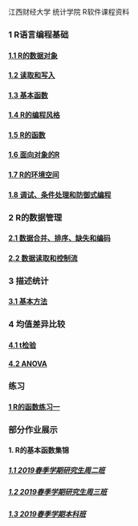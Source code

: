 江西财经大学 统计学院 R软件课程资料

### 1 R语言编程基础 

#### [1.1 R的数据对象](https://github.com/cacolola/Rlectures/blob/master/R_datastru_1.Rmd)
#### [1.2 读取和写入](https://github.com/cacolola/Rlectures/blob/master/R_datastru_2.Rmd)
#### [1.3 基本函数](https://github.com/cacolola/Rlectures/blob/master/R_basicfun.Rmd)
#### [1.4 R的编程风格](https://github.com/cacolola/Rlectures/blob/master/R_style.Rmd)
#### [1.5 R的函数](https://github.com/cacolola/Rlectures/blob/master/R_function.Rmd)
#### [1.6 面向对象的R](https://github.com/cacolola/Rlectures/blob/master/R_OO.Rmd)
#### [1.7 R的环境空间](https://github.com/cacolola/Rlectures/blob/master/R_env.Rmd)
#### [1.8 调试、条件处理和防御式编程]()

### 2 R的数据管理

#### [2.1 数据合并、排序、缺失和编码](https://github.com/cacolola/Rlectures/blob/master/R_datamana_1.Rmd)
#### [2.2 数据读取和控制流](https://github.com/cacolola/Rlectures/blob/master/R_datamana_2.Rmd)

### 3 描述统计
#### [3.1 基本方法](https://github.com/cacolola/Rlectures/blob/master/R_descri.Rmd)

### 4 均值差异比较
#### [4.1 t检验](https://github.com/cacolola/Rlectures/blob/master/R_meandiff_1.Rmd)
#### [4.2 ANOVA](https://github.com/cacolola/Rlectures/blob/master/R_meandiff_2.Rmd)


### 练习
#### [1 R的函数练习一](https://github.com/cacolola/Rlectures/blob/master/R_fun_exer.Rmd)

### 部分作业展示
#### 1. R的基本函数集锦
##### [1.1 2019春季学期研究生周二班](https://github.com/cacolola/Rlectures/blob/master/part_homework/R_basicfun_postg_1_19spr.Rmd)
##### [1.2 2019春季学期研究生周三班](https://github.com/cacolola/Rlectures/blob/master/part_homework/R_basicfun_postg_2_19spr.Rmd)
##### [1.3 2019春季学期本科班](https://github.com/cacolola/Rlectures/blob/master/part_homework/R_basicfun_underg_19spr.Rmd)
